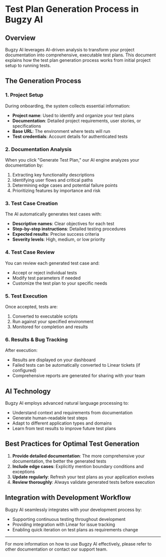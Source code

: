 # Test Plan Generation Process in Bugzy AI

## Overview

Bugzy AI leverages AI-driven analysis to transform your project documentation
into comprehensive, executable test plans. This document explains how the test
plan generation process works from initial project setup to running tests.

## The Generation Process

### 1. Project Setup

During onboarding, the system collects essential information:

- **Project name**: Used to identify and organize your test plans
- **Documentation**: Detailed project requirements, user stories, or
  specifications
- **Base URL**: The environment where tests will run
- **Test credentials**: Account details for authenticated tests

### 2. Documentation Analysis

When you click "Generate Test Plan," our AI engine analyzes your documentation
by:

1. Extracting key functionality descriptions
2. Identifying user flows and critical paths
3. Determining edge cases and potential failure points
4. Prioritizing features by importance and risk

### 3. Test Case Creation

The AI automatically generates test cases with:

- **Descriptive names**: Clear objectives for each test
- **Step-by-step instructions**: Detailed testing procedures
- **Expected results**: Precise success criteria
- **Severity levels**: High, medium, or low priority

### 4. Test Case Review

You can review each generated test case and:

- Accept or reject individual tests
- Modify test parameters if needed
- Customize the test plan to your specific needs

### 5. Test Execution

Once accepted, tests are:

1. Converted to executable scripts
2. Run against your specified environment
3. Monitored for completion and results

### 6. Results & Bug Tracking

After execution:

- Results are displayed on your dashboard
- Failed tests can be automatically converted to Linear tickets (if configured)
- Comprehensive reports are generated for sharing with your team

## AI Technology

Bugzy AI employs advanced natural language processing to:

- Understand context and requirements from documentation
- Generate human-readable test steps
- Adapt to different application types and domains
- Learn from test results to improve future test plans

## Best Practices for Optimal Test Generation

1. **Provide detailed documentation**: The more comprehensive your
   documentation, the better the generated tests
2. **Include edge cases**: Explicitly mention boundary conditions and exceptions
3. **Update regularly**: Refresh your test plans as your application evolves
4. **Review thoroughly**: Always validate generated tests before execution

## Integration with Development Workflow

Bugzy AI seamlessly integrates with your development process by:

- Supporting continuous testing throughout development
- Providing integration with Linear for issue tracking
- Enabling quick iteration on test plans as requirements change

---

For more information on how to use Bugzy AI effectively, please refer to other
documentation or contact our support team.

